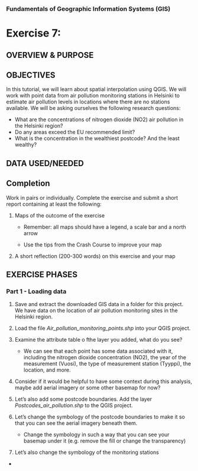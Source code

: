 
### Fundamentals of Geographic Information Systems (GIS)

# Exercise 7:

## OVERVIEW & PURPOSE

## OBJECTIVES

In this tutorial, we will learn about spatial interpolation using QGIS. We will work with point data from air pollution monitoring stations in Helsinki to estimate air pollution levels in locations where there are no stations available. We will be asking ourselves the following research questions:

- What are the concentrations of nitrogen dioxide (NO2) air pollution in the Helsinki region?
- Do any areas exceed the EU recommended limit?
- What is the concentration in the wealthiest postcode? And the least wealthy?

## DATA USED/NEEDED

## Completion

Work in pairs or individually. Complete the exercise and submit a short report containing at least the following:

1. Maps of the outcome of the exercise

	- Remember: all maps should have a legend, a scale bar and a north arrow

	- Use the tips from the Crash Course to improve your map

2. A short reflection (200-300 words) on this exercise and your map

## EXERCISE PHASES

### Part 1 - Loading data

1. Save and extract the downloaded GIS data in a folder for this project. We have data on the location of air pollution monitoring sites in the Helsinki region.

2. Load the file *Air_pollution_monitoring_points.shp* into your QGIS project.

3. Examine the attribute table o fthe layer you added, what do you see?
	-  We can see that each point has some data associated with it, including the nitrogen dioxide concentration (NO2), the year of the measurement (Vuosi), the type of measurement station (Tyyppi), the location, and more.

4. Consider if it would be helpful to have some context during this analysis, maybe add aerial imagery or some other basemap for now? 

5. Let’s also add some postcode boundaries. Add the layer *Postcodes_air_pollution.shp* to the QGIS project.

6. Let’s change the symbology of the postcode boundaries to make it so that you can see the aerial imagery beneath them.
	- Change the symbology in such a way that you can see your basemap under it (e.g. remove the fill or change the transparency)  

7. Let’s also change the symbology of the monitoring stations
-
<!--stackedit_data:
eyJkaXNjdXNzaW9ucyI6eyI5RU9OYjRkcFQ2MVpxcDk0Ijp7In
N0YXJ0Ijo2MzQsImVuZCI6NjUzLCJ0ZXh0IjoiIyMgREFUQSBV
U0VEL05FRURFRCJ9LCJPUHVWWkd5ZHcyY1R0ODBMIjp7InN0YX
J0Ijo3NCwiZW5kIjo5NSwidGV4dCI6IiMjIE9WRVJWSUVXICYg
UFVSUE9TRSJ9fSwiY29tbWVudHMiOnsic3VCZzlTRFVvMTdrYW
tiSiI6eyJkaXNjdXNzaW9uSWQiOiI5RU9OYjRkcFQ2MVpxcDk0
Iiwic3ViIjoiZ2g6NDAzMDQ3ODgiLCJ0ZXh0IjoiQWRkIHNlY3
Rpb24iLCJjcmVhdGVkIjoxNjg3NzY4NDYxMjM4fSwibGNVbGF3
TlJHaWdWcGM4RyI6eyJkaXNjdXNzaW9uSWQiOiJPUHVWWkd5ZH
cyY1R0ODBMIiwic3ViIjoiZ2g6NDAzMDQ3ODgiLCJ0ZXh0Ijoi
QWRkIHNlY3Rpb24iLCJjcmVhdGVkIjoxNjg3NzY4NDc4NjQ2fX
0sImhpc3RvcnkiOlstNDQ1NzI1NzcxLC0xODMyNTQ3MTA1LDE3
Njc3MDQxMV19
-->